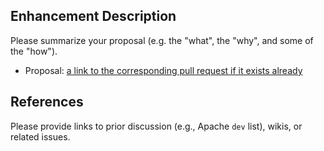 ## Enhancement Description
Please summarize your proposal (e.g. the "what", the "why", and some of the "how").

* Proposal: [a link to the corresponding pull request if it exists already]()

## References
Please provide links to prior discussion (e.g., Apache `dev` list), wikis, or related issues.
